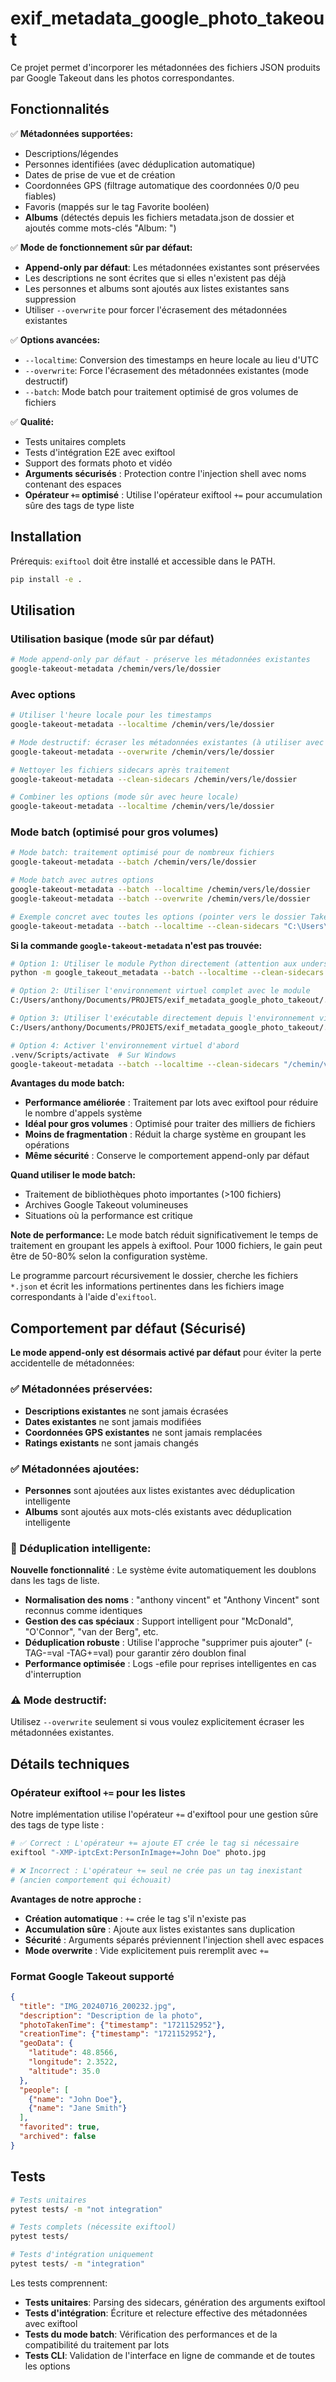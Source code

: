 # exif_metadata_google_photo_takeout

Ce projet permet d'incorporer les métadonnées des fichiers JSON produits par Google Takeout dans les photos correspondantes.

## Fonctionnalités

✅ **Métadonnées supportées:**
- Descriptions/légendes
- Personnes identifiées (avec déduplication automatique)
- Dates de prise de vue et de création
- Coordonnées GPS (filtrage automatique des coordonnées 0/0 peu fiables)
- Favoris (mappés sur le tag Favorite booléen)
- **Albums** (détectés depuis les fichiers metadata.json de dossier et ajoutés comme mots-clés "Album: <nom>")

✅ **Mode de fonctionnement sûr par défaut:**
- **Append-only par défaut**: Les métadonnées existantes sont préservées
- Les descriptions ne sont écrites que si elles n'existent pas déjà
- Les personnes et albums sont ajoutés aux listes existantes sans suppression
- Utiliser `--overwrite` pour forcer l'écrasement des métadonnées existantes

✅ **Options avancées:**
- `--localtime`: Conversion des timestamps en heure locale au lieu d'UTC
- `--overwrite`: Force l'écrasement des métadonnées existantes (mode destructif)
- `--batch`: Mode batch pour traitement optimisé de gros volumes de fichiers

✅ **Qualité:**
- Tests unitaires complets
- Tests d'intégration E2E avec exiftool
- Support des formats photo et vidéo
- **Arguments sécurisés** : Protection contre l'injection shell avec noms contenant des espaces
- **Opérateur `+=` optimisé** : Utilise l'opérateur exiftool `+=` pour accumulation sûre des tags de type liste

## Installation

Prérequis: `exiftool` doit être installé et accessible dans le PATH.

```bash
pip install -e .
```

## Utilisation

### Utilisation basique (mode sûr par défaut)
```bash
# Mode append-only par défaut - préserve les métadonnées existantes
google-takeout-metadata /chemin/vers/le/dossier
```

### Avec options
```bash
# Utiliser l'heure locale pour les timestamps
google-takeout-metadata --localtime /chemin/vers/le/dossier

# Mode destructif: écraser les métadonnées existantes (à utiliser avec précaution)
google-takeout-metadata --overwrite /chemin/vers/le/dossier

# Nettoyer les fichiers sidecars après traitement
google-takeout-metadata --clean-sidecars /chemin/vers/le/dossier

# Combiner les options (mode sûr avec heure locale)
google-takeout-metadata --localtime /chemin/vers/le/dossier
```

### Mode batch (optimisé pour gros volumes)
```bash
# Mode batch: traitement optimisé pour de nombreux fichiers
google-takeout-metadata --batch /chemin/vers/le/dossier

# Mode batch avec autres options
google-takeout-metadata --batch --localtime /chemin/vers/le/dossier
google-takeout-metadata --batch --overwrite /chemin/vers/le/dossier

# Exemple concret avec toutes les options (pointer vers le dossier Takeout)
google-takeout-metadata --batch --localtime --clean-sidecars "C:\Users\anthony\Downloads\google photos\Takeout"
```

**Si la commande `google-takeout-metadata` n'est pas trouvée:**
```bash
# Option 1: Utiliser le module Python directement (attention aux underscores)
python -m google_takeout_metadata --batch --localtime --clean-sidecars "/chemin/vers/dossier"

# Option 2: Utiliser l'environnement virtuel complet avec le module
C:/Users/anthony/Documents/PROJETS/exif_metadata_google_photo_takeout/.venv/Scripts/python.exe -m google_takeout_metadata --batch --localtime --clean-sidecars "C:\Users\anthony\Downloads\google photos\Takeout"

# Option 3: Utiliser l'exécutable directement depuis l'environnement virtuel
C:/Users/anthony/Documents/PROJETS/exif_metadata_google_photo_takeout/.venv/Scripts/google-takeout-metadata.exe --batch --localtime --clean-sidecars "C:\Users\anthony\Downloads\google photos\Takeout"

# Option 4: Activer l'environnement virtuel d'abord
.venv/Scripts/activate  # Sur Windows
google-takeout-metadata --batch --localtime --clean-sidecars "/chemin/vers/dossier"
```

**Avantages du mode batch:**
- **Performance améliorée** : Traitement par lots avec exiftool pour réduire le nombre d'appels système
- **Idéal pour gros volumes** : Optimisé pour traiter des milliers de fichiers
- **Moins de fragmentation** : Réduit la charge système en groupant les opérations
- **Même sécurité** : Conserve le comportement append-only par défaut

**Quand utiliser le mode batch:**
- Traitement de bibliothèques photo importantes (>100 fichiers)
- Archives Google Takeout volumineuses
- Situations où la performance est critique

**Note de performance:**
Le mode batch réduit significativement le temps de traitement en groupant les appels à exiftool. 
Pour 1000 fichiers, le gain peut être de 50-80% selon la configuration système.

Le programme parcourt récursivement le dossier, cherche les fichiers `*.json` et écrit les informations pertinentes dans les fichiers image correspondants à l'aide d'`exiftool`.

## Comportement par défaut (Sécurisé)

**Le mode append-only est désormais activé par défaut** pour éviter la perte accidentelle de métadonnées:

### ✅ Métadonnées préservées:
- **Descriptions existantes** ne sont jamais écrasées
- **Dates existantes** ne sont jamais modifiées
- **Coordonnées GPS existantes** ne sont jamais remplacées
- **Ratings existants** ne sont jamais changés

### ✅ Métadonnées ajoutées:
- **Personnes** sont ajoutées aux listes existantes avec déduplication intelligente
- **Albums** sont ajoutés aux mots-clés existants avec déduplication intelligente

### 🔧 Déduplication intelligente:
**Nouvelle fonctionnalité** : Le système évite automatiquement les doublons dans les tags de liste.

- **Normalisation des noms** : "anthony vincent" et "Anthony Vincent" sont reconnus comme identiques
- **Gestion des cas spéciaux** : Support intelligent pour "McDonald", "O'Connor", "van der Berg", etc.
- **Déduplication robuste** : Utilise l'approche "supprimer puis ajouter" (-TAG-=val -TAG+=val) pour garantir zéro doublon final
- **Performance optimisée** : Logs -efile pour reprises intelligentes en cas d'interruption

### ⚠️ Mode destructif:
Utilisez `--overwrite` seulement si vous voulez explicitement écraser les métadonnées existantes.

## Détails techniques

### Opérateur exiftool `+=` pour les listes
Notre implémentation utilise l'opérateur `+=` d'exiftool pour une gestion sûre des tags de type liste :

```bash
# ✅ Correct : L'opérateur += ajoute ET crée le tag si nécessaire
exiftool "-XMP-iptcExt:PersonInImage+=John Doe" photo.jpg

# ❌ Incorrect : L'opérateur += seul ne crée pas un tag inexistant
# (ancien comportement qui échouait)
```

**Avantages de notre approche :**
- **Création automatique** : `+=` crée le tag s'il n'existe pas
- **Accumulation sûre** : Ajoute aux listes existantes sans duplication
- **Sécurité** : Arguments séparés préviennent l'injection shell avec espaces
- **Mode overwrite** : Vide explicitement puis reremplit avec `+=`

### Format Google Takeout supporté
```json
{
  "title": "IMG_20240716_200232.jpg",
  "description": "Description de la photo",
  "photoTakenTime": {"timestamp": "1721152952"},
  "creationTime": {"timestamp": "1721152952"},
  "geoData": {
    "latitude": 48.8566,
    "longitude": 2.3522,
    "altitude": 35.0
  },
  "people": [
    {"name": "John Doe"},
    {"name": "Jane Smith"}
  ],
  "favorited": true,
  "archived": false
}
```

## Tests

```bash
# Tests unitaires
pytest tests/ -m "not integration"

# Tests complets (nécessite exiftool)
pytest tests/

# Tests d'intégration uniquement
pytest tests/ -m "integration"
```

Les tests comprennent:
- **Tests unitaires**: Parsing des sidecars, génération des arguments exiftool
- **Tests d'intégration**: Écriture et relecture effective des métadonnées avec exiftool
- **Tests du mode batch**: Vérification des performances et de la compatibilité du traitement par lots
- **Tests CLI**: Validation de l'interface en ligne de commande et de toutes les options
